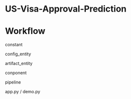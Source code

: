 # US-Visa-Approval-Prediction

# Workflow

constant

config_entity

artifact_entity

conponent

pipeline

app.py / demo.py